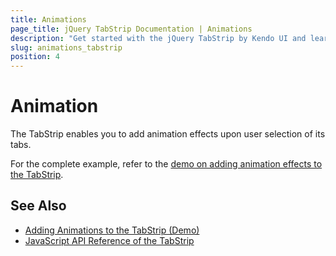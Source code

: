```yaml
---
title: Animations
page_title: jQuery TabStrip Documentation | Animations
description: "Get started with the jQuery TabStrip by Kendo UI and learn how to add animation effects upon user selection of its tabs."
slug: animations_tabstrip
position: 4
---
```


# Animation

The TabStrip enables you to add animation effects upon user selection of its tabs.  

For the complete example, refer to the [demo on adding animation effects to the TabStrip](https://demos.telerik.com/kendo-ui/tabstrip/animation).

## See Also

* [Adding Animations to the TabStrip (Demo)](https://demos.telerik.com/kendo-ui/tabstrip/animation)
* [JavaScript API Reference of the TabStrip](/api/javascript/ui/tabstrip)
